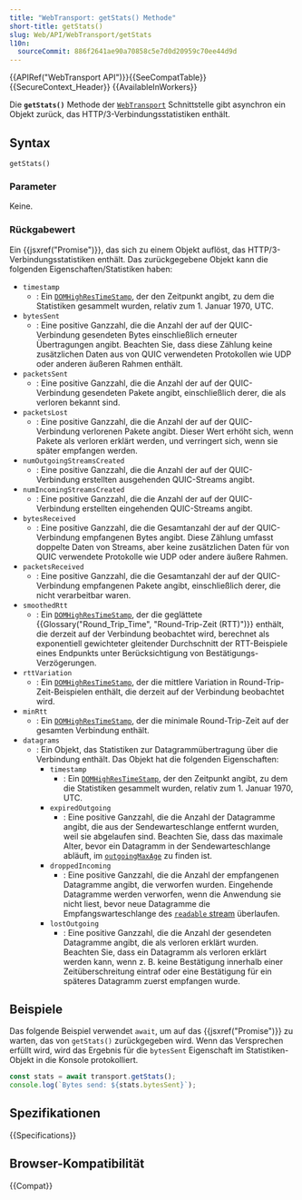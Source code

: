```yaml
---
title: "WebTransport: getStats() Methode"
short-title: getStats()
slug: Web/API/WebTransport/getStats
l10n:
  sourceCommit: 886f2641ae90a70858c5e7d0d20959c70ee44d9d
---
```


{{APIRef("WebTransport API")}}{{SeeCompatTable}}{{SecureContext_Header}} {{AvailableInWorkers}}

Die **`getStats()`** Methode der [`WebTransport`](/de/docs/Web/API/WebTransport) Schnittstelle gibt asynchron ein Objekt zurück, das HTTP/3-Verbindungsstatistiken enthält.

## Syntax

```js-nolint
getStats()
```

### Parameter

Keine.

### Rückgabewert

Ein {{jsxref("Promise")}}, das sich zu einem Objekt auflöst, das HTTP/3-Verbindungsstatistiken enthält. Das zurückgegebene Objekt kann die folgenden Eigenschaften/Statistiken haben:

- `timestamp`
  - : Ein [`DOMHighResTimeStamp`](/de/docs/Web/API/DOMHighResTimeStamp), der den Zeitpunkt angibt, zu dem die Statistiken gesammelt wurden, relativ zum 1. Januar 1970, UTC.
- `bytesSent`
  - : Eine positive Ganzzahl, die die Anzahl der auf der QUIC-Verbindung gesendeten Bytes einschließlich erneuter Übertragungen angibt.
    Beachten Sie, dass diese Zählung keine zusätzlichen Daten aus von QUIC verwendeten Protokollen wie UDP oder anderen äußeren Rahmen enthält.
- `packetsSent`
  - : Eine positive Ganzzahl, die die Anzahl der auf der QUIC-Verbindung gesendeten Pakete angibt, einschließlich derer, die als verloren bekannt sind.
- `packetsLost`
  - : Eine positive Ganzzahl, die die Anzahl der auf der QUIC-Verbindung verlorenen Pakete angibt.
    Dieser Wert erhöht sich, wenn Pakete als verloren erklärt werden, und verringert sich, wenn sie später empfangen werden.
- `numOutgoingStreamsCreated`
  - : Eine positive Ganzzahl, die die Anzahl der auf der QUIC-Verbindung erstellten ausgehenden QUIC-Streams angibt.
- `numIncomingStreamsCreated`
  - : Eine positive Ganzzahl, die die Anzahl der auf der QUIC-Verbindung erstellten eingehenden QUIC-Streams angibt.
- `bytesReceived`
  - : Eine positive Ganzzahl, die die Gesamtanzahl der auf der QUIC-Verbindung empfangenen Bytes angibt.
    Diese Zählung umfasst doppelte Daten von Streams, aber keine zusätzlichen Daten für von QUIC verwendete Protokolle wie UDP oder andere äußere Rahmen.
- `packetsReceived`
  - : Eine positive Ganzzahl, die die Gesamtanzahl der auf der QUIC-Verbindung empfangenen Pakete angibt, einschließlich derer, die nicht verarbeitbar waren.
- `smoothedRtt`
  - : Ein [`DOMHighResTimeStamp`](/de/docs/Web/API/DOMHighResTimeStamp), der die geglättete {{Glossary("Round_Trip_Time", "Round-Trip-Zeit (RTT)")}} enthält, die derzeit auf der Verbindung beobachtet wird, berechnet als exponentiell gewichteter gleitender Durchschnitt der RTT-Beispiele eines Endpunkts unter Berücksichtigung von Bestätigungs-Verzögerungen.
- `rttVariation`
  - : Ein [`DOMHighResTimeStamp`](/de/docs/Web/API/DOMHighResTimeStamp), der die mittlere Variation in Round-Trip-Zeit-Beispielen enthält, die derzeit auf der Verbindung beobachtet wird.
- `minRtt`
  - : Ein [`DOMHighResTimeStamp`](/de/docs/Web/API/DOMHighResTimeStamp), der die minimale Round-Trip-Zeit auf der gesamten Verbindung enthält.
- `datagrams`
  - : Ein Objekt, das Statistiken zur Datagrammübertragung über die Verbindung enthält.
    Das Objekt hat die folgenden Eigenschaften:
    - `timestamp`
      - : Ein [`DOMHighResTimeStamp`](/de/docs/Web/API/DOMHighResTimeStamp), der den Zeitpunkt angibt, zu dem die Statistiken gesammelt wurden, relativ zum 1. Januar 1970, UTC.
    - `expiredOutgoing`
      - : Eine positive Ganzzahl, die die Anzahl der Datagramme angibt, die aus der Sendewarteschlange entfernt wurden, weil sie abgelaufen sind.
        Beachten Sie, dass das maximale Alter, bevor ein Datagramm in der Sendewarteschlange abläuft, im [`outgoingMaxAge`](/de/docs/Web/API/WebTransportDatagramDuplexStream/outgoingMaxAge) zu finden ist.
    - `droppedIncoming`
      - : Eine positive Ganzzahl, die die Anzahl der empfangenen Datagramme angibt, die verworfen wurden.
        Eingehende Datagramme werden verworfen, wenn die Anwendung sie nicht liest, bevor neue Datagramme die Empfangswarteschlange des [`readable` stream](/de/docs/Web/API/WebTransportDatagramDuplexStream/readable) überlaufen.
    - `lostOutgoing`
      - : Eine positive Ganzzahl, die die Anzahl der gesendeten Datagramme angibt, die als verloren erklärt wurden.
        Beachten Sie, dass ein Datagramm als verloren erklärt werden kann, wenn z. B. keine Bestätigung innerhalb einer Zeitüberschreitung eintraf oder eine Bestätigung für ein späteres Datagramm zuerst empfangen wurde.

<!-- Hinweis: Dies ist nicht in Firefox IDL und die Methode wurde noch nicht von anderen unter https://searchfox.org/firefox-main/commit/4e6970cd336f1b642c0be6c9b697b4db5f7b6aeb implementiert
- `estimatedSendRate`
  - : Eine positive Ganzzahl, die die geschätzte Rate angibt, mit der die im Benutzeragenten zur Warteschlange hinzugefügten Daten gesendet werden, in Bit pro Sekunde.
    Diese Rate gilt für alle Streams und Datagramme, die eine `WebTransport` Sitzung teilen.
    Das Mitglied ist nicht vorhanden, wenn die Sitzung mit anderen in einer gemeinsamen Verbindung gebündelt wird (siehe [`allowPooling`](/de/docs/Web/API/WebTransport/WebTransport#allowpooling) im `WebTransport` Konstruktor), oder wenn der Benutzeragent noch keine Schätzung hat.
-->

## Beispiele

Das folgende Beispiel verwendet `await`, um auf das {{jsxref("Promise")}} zu warten, das von `getStats()` zurückgegeben wird. Wenn das Versprechen erfüllt wird, wird das Ergebnis für die `bytesSent` Eigenschaft im Statistiken-Objekt in die Konsole protokolliert.

```js
const stats = await transport.getStats();
console.log(`Bytes send: ${stats.bytesSent}`);
```

## Spezifikationen

{{Specifications}}

## Browser-Kompatibilität

{{Compat}}
